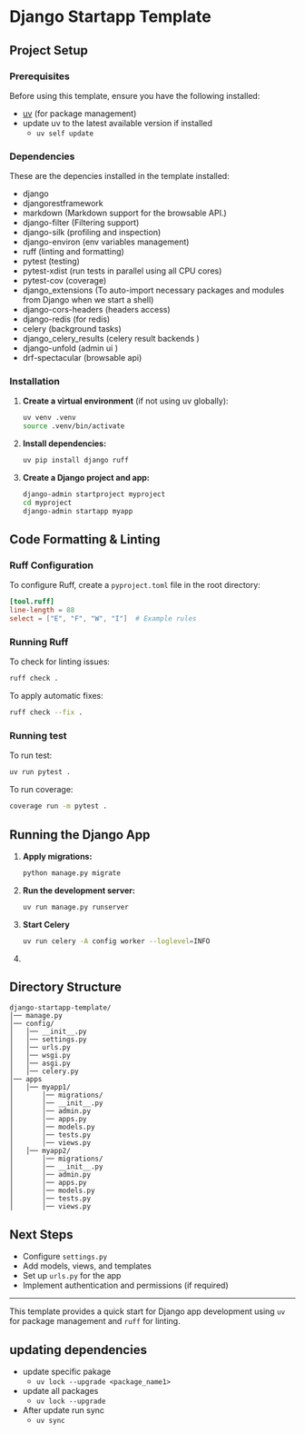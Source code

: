 # Django Startapp Template

## Project Setup

### Prerequisites
Before using this template, ensure you have the following installed:

- [uv](https://github.com/astral-sh/uv) (for package management)
- update uv to the latest available version if installed
    -  `uv self update`

### Dependencies
These are the depencies installed in the template installed:

- django
- djangorestframework
- markdown (Markdown support for the browsable API.)
- django-filter (Filtering support)
- django-silk (profiling and inspection)
- django-environ (env variables management)
- ruff (linting and formatting)
- pytest (testing)
- pytest-xdist (run tests in parallel using all CPU cores)
- pytest-cov (coverage)
- django_extensions (To auto-import necessary packages and modules from Django when we start a shell)
- django-cors-headers (headers access)
- django-redis (for redis)
- celery (background tasks)
- django_celery_results (celery result backends )
- django-unfold (admin ui )
- drf-spectacular (browsable api)


### Installation

1. **Create a virtual environment** (if not using uv globally):
   ```sh
   uv venv .venv
   source .venv/bin/activate
   ```

2. **Install dependencies:**
   ```sh
   uv pip install django ruff
   ```

3. **Create a Django project and app:**
   ```sh
   django-admin startproject myproject
   cd myproject
   django-admin startapp myapp
   ```

## Code Formatting & Linting

### Ruff Configuration
To configure Ruff, create a `pyproject.toml` file in the root directory:

```toml
[tool.ruff]
line-length = 88
select = ["E", "F", "W", "I"]  # Example rules
```

### Running Ruff
To check for linting issues:
```sh
ruff check .
```
To apply automatic fixes:
```sh
ruff check --fix .
```


### Running test
To run test:
```sh
uv run pytest .
```
To run coverage:
```sh
coverage run -m pytest .
```


## Running the Django App

1. **Apply migrations:**
   ```sh
   python manage.py migrate
   ```
2. **Run the development server:**
   ```sh
   uv run manage.py runserver
   ```

3. **Start Celery**
   ```sh
   uv run celery -A config worker --loglevel=INFO
   ```
4.


## Directory Structure
```
django-startapp-template/
│── manage.py
│── config/
│   │── __init__.py
│   │── settings.py
│   │── urls.py
│   │── wsgi.py
│   │── asgi.py
│   │── celery.py
│── apps
│   │── myapp1/
│       │── migrations/
│       │── __init__.py
│       │── admin.py
│       │── apps.py
│       │── models.py
│       │── tests.py
│       │── views.py
│   │── myapp2/
│       │── migrations/
│       │── __init__.py
│       │── admin.py
│       │── apps.py
│       │── models.py
│       │── tests.py
│       │── views.py

```

## Next Steps
- Configure `settings.py`
- Add models, views, and templates
- Set up `urls.py` for the app
- Implement authentication and permissions (if required)

---
This template provides a quick start for Django app development using `uv` for package management and `ruff` for linting.


## updating dependencies
- update specific pakage
  - `uv lock --upgrade <package_name1> `
- update all packages
  - `uv lock --upgrade`
- After update run sync
  - `uv sync`
